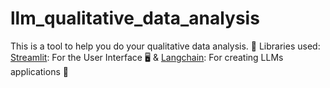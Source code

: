 # llm_qualitative_data_analysis
This is a tool to help you do your qualitative data analysis. 🧐 Libraries used: [Streamlit](https://streamlit.io): For the User Interface 🖥️ &amp; [Langchain](https://langchain.com): For creating LLMs applications 🔗
